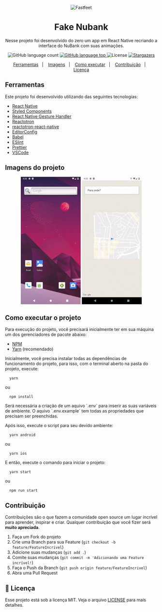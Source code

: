 <p align="center">
  <img alt="Fastfeet" title="Fastfeet" src="https://cdn2.downdetector.com/static/uploads/logo/Nubank_logo.png" width="300px" />
</p>

<h1 align="center">
  Fake Nubank
</h1>

<p align="center">Nesse projeto foi desenvolvido do zero um app em React Native recriando a interface do NuBank com suas animações.</p>

<p align="center">
  <img alt="GitHub language count" src="https://img.shields.io/github/languages/count/araujocristian/fake-uber?color=%2304D361">

  <a href="https://rocketseat.com.br">
    <img alt="GitHub language top" src="https://img.shields.io/github/languages/top/araujocristian/fake-uber?color=%2304D361">
  </a>

  <img alt="License" src="https://img.shields.io/badge/license-MIT-%2304D361">

  <a href="https://github.com/Rocketseat/bootcamp-gostack-desafio-02/stargazers">
    <img alt="Stargazers" src="https://img.shields.io/github/stars/araujocristian/fake-uber?style=social">
  </a>
</p>

<p align="center">
  <a href="#ferramentas">Ferramentas</a>&nbsp;&nbsp;&nbsp;|&nbsp;&nbsp;&nbsp;
  <a href="#imagens-do-projeto">Imagens</a>&nbsp;&nbsp;&nbsp;|&nbsp;&nbsp;&nbsp;
  <a href="#como-executar-o-projeto">Como executar</a>&nbsp;&nbsp;&nbsp;|&nbsp;&nbsp;&nbsp;
  <a href="#contribuição">Contribuição</a>&nbsp;&nbsp;&nbsp;|&nbsp;&nbsp;&nbsp;
  <a href="#memo-licença">Licença</a>
</p>

## Ferramentas

<p>Este projeto foi desenvolvido utilizando das seguintes tecnologias:</p>

- [React Native](https://facebook.github.io/react-native/)
- [Styled Components](https://styled-components.com/)
- [React Native Gesture Handler](https://kmagiera.github.io/react-native-gesture-handler/)
- [Reactotron](https://github.com/infinitered/reactotron)
- [reactotron-react-native](https://github.com/infinitered/reactotron/blob/master/docs/quick-start-react-native.md)
- [EditorConfig](https://editorconfig.org/)
- [Babel](https://babeljs.io/)
- [ESlint](https://eslint.org/)
- [Prettier](https://prettier.io/)
- [VSCode](https://code.visualstudio.com/)

## Imagens do projeto

<p align="center">
  <img height="420" src="https://github.com/araujocristian/fake-uber/raw/master/images/fake-uber-gif1.gif"/>
  <img height="420" src="https://github.com/araujocristian/fake-uber/raw/master/images/fake-uber-gif2.gif"/>
</p>

## Como executar o projeto

<p>Para execução do projeto, você precisará inicialmente ter em sua máquina um dos gerenciadores de pacote abaixo: </p>

- [NPM](https://www.npmjs.com/)
- [Yarn](https://yarnpkg.com/lang/en/) (recomendado)

<p>
  Inicialmente, você precisa instalar todas as dependências de funcionamento do projeto, para isso, com o terminal aberto na pasta do projeto, execute:
</p>

```
  yarn
```

ou

```
  npm install
```

<p>
  Será necessária a criação de um aquivo `.env` para inserir as suas variáveis de ambiente. O aquivo `.env.example` tem todas as propriedades que precisam ser preenchidas.
</p>

<p>
  Após isso, execute o script para seu devido ambiente:
</p>

```
  yarn android
```

ou

```
  yarn ios
```

<p>
  E então, execute o comando para iniciar o projeto:
</p>

```
  yarn start
```

ou

```
  npm run start
```

## Contribuição

Contribuições são o que fazem a comunidade open source um lugar incrível para aprender, inspirar e criar. Qualquer contribuição que você fizer será **muito apreciada**.

1. Faça um Fork do projeto
2. Crie uma Branch para sua Feature (`git checkout -b feature/FeatureIncrivel`)
3. Adicione suas mudanças (`git add .`)
4. Comite suas mudanças (`git commit -m 'Adicionando uma Feature incrível!`)
5. Faça o Push da Branch (`git push origin feature/FeatureIncrivel`)
6. Abra uma Pull Request

## :memo: Licença

Esse projeto está sob a licença MIT. Veja o arquivo [LICENSE](LICENSE) para mais detalhes.
